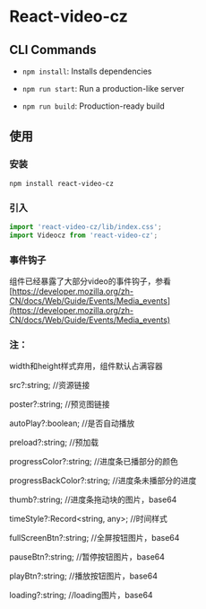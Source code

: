 # React-video-cz

## CLI Commands
*   `npm install`: Installs dependencies

*   `npm run start`: Run a production-like server

*   `npm run build`: Production-ready build

## 使用

### 安装
```shell
npm install react-video-cz
```

### 引入
```jsx
import 'react-video-cz/lib/index.css';
import Videocz from 'react-video-cz';
```



### 事件钩子
组件已经暴露了大部分video的事件钩子，参看
[https://developer.mozilla.org/zh-CN/docs/Web/Guide/Events/Media_events](https://developer.mozilla.org/zh-CN/docs/Web/Guide/Events/Media_events)



### 注：

width和height样式弃用，组件默认占满容器



src?:string;    //资源链接

poster?:string;   //预览图链接

autoPlay?:boolean;   //是否自动播放

preload?:string;    //预加载

progressColor?:string;    //进度条已播部分的颜色

progressBackColor?:string;    //进度条未播部分的进度

thumb?:string;    //进度条拖动块的图片，base64

timeStyle?:Record<string, any>;  //时间样式

fullScreenBtn?:string; //全屏按钮图片，base64

pauseBtn?:string;   //暂停按钮图片，base64

playBtn?:string;   //播放按钮图片，base64

loading?:string;   //loading图片，base64



